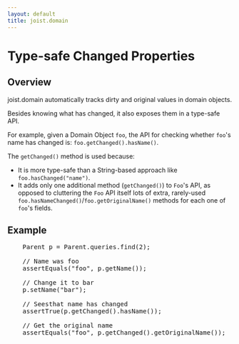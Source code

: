 ```yaml
---
layout: default
title: joist.domain
---
```


Type-safe Changed Properties
============================

Overview
--------

joist.domain automatically tracks dirty and original values in domain objects.

Besides knowing what has changed, it also exposes them in a type-safe API.

For example, given a Domain Object `foo`, the API for checking whether `foo`'s name has changed is: `foo.getChanged().hasName()`.

The `getChanged()` method is used because:

* It is more type-safe than a String-based approach like `foo.hasChanged("name")`.
* It adds only one additional method (`getChanged()`) to `Foo`'s API, as opposed to cluttering the `Foo` API itself lots of extra, rarely-used `foo.hasNameChanged()`/`foo.getOriginalName()` methods for each one of `foo`'s fields.

Example
-------

<pre name="code" class="java">
    Parent p = Parent.queries.find(2);

    // Name was foo
    assertEquals("foo", p.getName());

    // Change it to bar
    p.setName("bar");

    // Seesthat name has changed
    assertTrue(p.getChanged().hasName());

    // Get the original name
    assertEquals("foo", p.getChanged().getOriginalName());
</pre>

